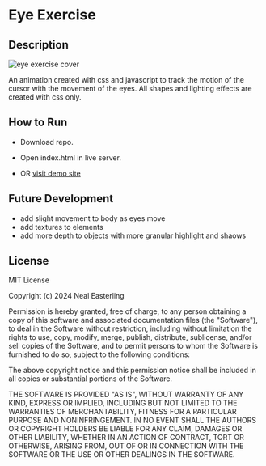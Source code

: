 # Eye Exercise
  
  ## Description

  ![eye exercise cover](https://neal-easterling.github.io/img/covers/eye-movement-cover.png)

  An animation created with css and javascript to track the motion of the cursor with the movement of the eyes.  All shapes and lighting effects are created with css only.


  ## How to Run

  - Download repo.
  - Open index.html in live server.

  - OR [visit demo site](https://neal-easterling.github.io/hosting/eyes/index.html)


  ## Future Development

  - add slight movement to body as eyes move
  - add textures to elements
  - add more depth to objects with more granular highlight and shaows


  ## License
  MIT License

  Copyright (c) 2024 Neal Easterling

  Permission is hereby granted, free of charge, to any person obtaining a copy
  of this software and associated documentation files (the "Software"), to deal
  in the Software without restriction, including without limitation the rights
  to use, copy, modify, merge, publish, distribute, sublicense, and/or sell
  copies of the Software, and to permit persons to whom the Software is
  furnished to do so, subject to the following conditions:

  The above copyright notice and this permission notice shall be included in all
  copies or substantial portions of the Software.

  THE SOFTWARE IS PROVIDED "AS IS", WITHOUT WARRANTY OF ANY KIND, EXPRESS OR
  IMPLIED, INCLUDING BUT NOT LIMITED TO THE WARRANTIES OF MERCHANTABILITY,
  FITNESS FOR A PARTICULAR PURPOSE AND NONINFRINGEMENT. IN NO EVENT SHALL THE
  AUTHORS OR COPYRIGHT HOLDERS BE LIABLE FOR ANY CLAIM, DAMAGES OR OTHER
  LIABILITY, WHETHER IN AN ACTION OF CONTRACT, TORT OR OTHERWISE, ARISING FROM,
  OUT OF OR IN CONNECTION WITH THE SOFTWARE OR THE USE OR OTHER DEALINGS IN THE
  SOFTWARE.
